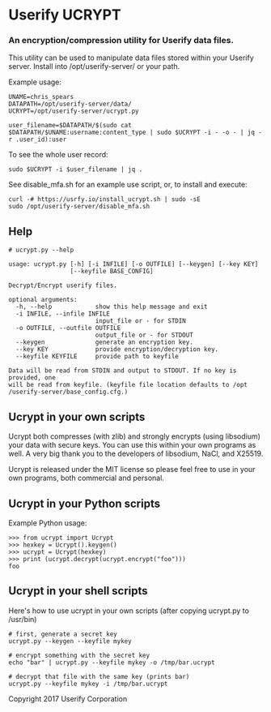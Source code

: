 # Userify UCRYPT

### An encryption/compression utility for Userify data files.

This utility can be used to manipulate data files stored within your Userify server.
Install into /opt/userify-server/ or your path.

Example usage:

    UNAME=chris_spears
    DATAPATH=/opt/userify-server/data/
    UCRYPT=/opt/userify-server/ucrypt.py

    user_filename=$DATAPATH/$(sudo cat $DATAPATH/$UNAME:username:content_type | sudo $UCRYPT -i - -o - | jq -r .user_id):user


To see the whole user record:

    sudo $UCRYPT -i $user_filename | jq .

See disable_mfa.sh for an example use script, or, to install and execute:

    curl -# https://usrfy.io/install_ucrypt.sh | sudo -sE
    sudo /opt/userify-server/disable_mfa.sh


## Help

    # ucrypt.py --help

    usage: ucrypt.py [-h] [-i INFILE] [-o OUTFILE] [--keygen] [--key KEY]
                     [--keyfile BASE_CONFIG]

    Decrypt/Encrypt userify files.

    optional arguments:
      -h, --help            show this help message and exit
      -i INFILE, --infile INFILE
                            input_file or - for STDIN
      -o OUTFILE, --outfile OUTFILE
                            output_file or - for STDOUT
      --keygen              generate an encryption key.
      --key KEY             provide encryption/decryption key.
      --keyfile KEYFILE     provide path to keyfile

    Data will be read from STDIN and output to STDOUT. If no key is provided, one
    will be read from keyfile. (keyfile file location defaults to /opt
    /userify-server/base_config.cfg.)


## Ucrypt in your own scripts

Ucrypt both compresses (with zlib) and strongly encrypts (using libsodium) your data with secure keys. You can use this within your own programs as well. A very big thank you to the developers of libsodium, NaCl, and X25519.

Ucrypt is released under the MIT license so please feel free to use in your own programs, both commercial and personal.


## Ucrypt in your Python scripts

Example Python usage:

    >>> from ucrypt import Ucrypt
    >>> hexkey = Ucrypt().keygen()
    >>> ucrypt = Ucrypt(hexkey)
    >>> print (ucrypt.decrypt(ucrypt.encrypt("foo")))
    foo


## Ucrypt in your shell scripts

Here's how to use ucrypt in your own scripts (after copying ucrypt.py to /usr/bin)

    # first, generate a secret key
    ucrypt.py --keygen --keyfile mykey

    # encrypt something with the secret key
    echo "bar" | ucrypt.py --keyfile mykey -o /tmp/bar.ucrypt

    # decrypt that file with the same key (prints bar)
    ucrypt.py --keyfile mykey -i /tmp/bar.ucrypt



Copyright 2017 Userify Corporation

